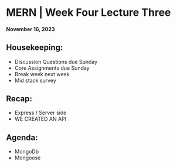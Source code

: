# MERN | Week Four Lecture Three
#### November 16, 2023

## Housekeeping:
- Discussion Questions due Sunday
- Core Assignments due Sunday
- Break week next week
- Mid stack survey

## Recap:
- Express / Server side
- WE CREATED AN API

## Agenda:
- MongoDb
- Mongoose 